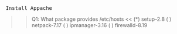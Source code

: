 <pre> Install Appache </pre>


>>Q1: What package provides /etc/hosts <<
(*) setup-2.8 
( ) netpack-7.17
( ) ipmanager-3.16
( ) firewalld-8.19

